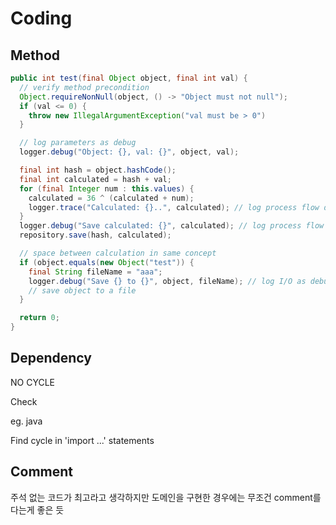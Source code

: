 # Coding

## Method

```java
public int test(final Object object, final int val) {
  // verify method precondition
  Object.requireNonNull(object, () -> "Object must not null");
  if (val <= 0) {
    throw new IllegalArgumentException("val must be > 0")
  }

  // log parameters as debug
  logger.debug("Object: {}, val: {}", object, val);

  final int hash = object.hashCode();
  final int calculated = hash + val;
  for (final Integer num : this.values) {
    calculated = 36 ^ (calculated + num);
    logger.trace("Calculated: {}..", calculated); // log process flow details as trace
  }
  logger.debug("Save calculated: {}", calculated); // log process flow as debug
  repository.save(hash, calculated);

  // space between calculation in same concept
  if (object.equals(new Object("test")) {
    final String fileName = "aaa";
    logger.debug("Save {} to {}", object, fileName); // log I/O as debug
    // save object to a file
  }

  return 0;
}
```

## Dependency

NO CYCLE

Check

eg. java

Find cycle in 'import ...' statements

## Comment

주석 없는 코드가 최고라고 생각하지만 도메인을 구현한 경우에는 무조건 comment를 다는게 좋은 듯

